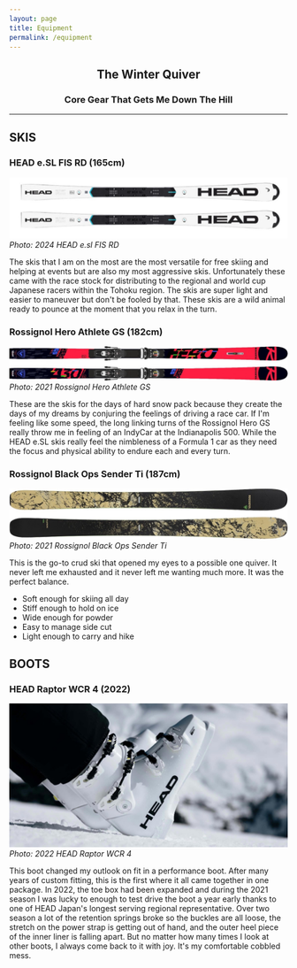 ```yaml
---
layout: page
title: Equipment
permalink: /equipment
---
```


## <center>The Winter Quiver</center>
### <center>Core Gear That Gets Me Down The Hill</center>

***

## SKIS
###  HEAD e.SL FIS RD (165cm)
![Photo of 2024 HEAD e.sl FIS RD 165cm skis](/assets/img/2024-head-wcr-sl.jpeg)
*Photo: 2024 HEAD e.sl FIS RD*

The skis that I am on the most are the most versatile for free skiing and helping at events but are also my most aggressive skis. Unfortunately these came with the race stock for distributing to the regional and world cup Japanese racers within the Tohoku region. The skis are super light and easier to maneuver but don't be fooled by that. These skis are a wild animal ready to pounce at the moment that you relax in the turn.

###  Rossignol Hero Athlete GS (182cm)
![Photo of Rossignol Hero Athlete GS skis](/assets/img/2022-rossignol-gs.jpeg)
*Photo: 2021 Rossignol Hero Athlete GS*

These are the skis for the days of hard snow pack because they create the days of my dreams by conjuring the feelings of driving a race car. If I'm feeling like some speed, the long linking turns of the Rossignol Hero GS really throw me in feeling of an IndyCar at the Indianapolis 500. While the HEAD e.SL skis really feel the nimbleness of a Formula 1 car as they need the focus and physical ability to endure each and every turn.

### Rossignol Black Ops Sender Ti (187cm)
![Photo of Rossignol Black Ops Sender Ti skis](/assets/img/2021-rossignol-blackops-sender-ti.jpeg)
*Photo: 2021 Rossignol Black Ops Sender Ti*

This is the go-to crud ski that opened my eyes to a possible one quiver. It never left me exhausted and it never left me wanting much more. It was the perfect balance.
* Soft enough for skiing all day
* Stiff enough to hold on ice
* Wide enough for powder
* Easy to manage side cut
* Light enough to carry and hike


## BOOTS
### HEAD Raptor WCR 4 (2022)
![Photo of HEAD Raptor WCR 4 Ski boots](/assets/img/head-raptor-ski-boots.jpeg)
*Photo: 2022 HEAD Raptor WCR 4*

This boot changed my outlook on fit in a performance boot. After many years of custom fitting, this is the first where it all came together in one package. In 2022, the toe box had been expanded and during the 2021 season I was lucky to enough to test drive the boot a year early thanks to one of HEAD Japan's longest serving regional representative. Over two season a lot of the retention springs broke so the buckles are all loose, the stretch on the power strap is getting out of hand, and the outer heel piece of the inner liner is falling apart. But no matter how many times I look at other boots, I always come back to it with joy. It's my comfortable cobbled mess.

